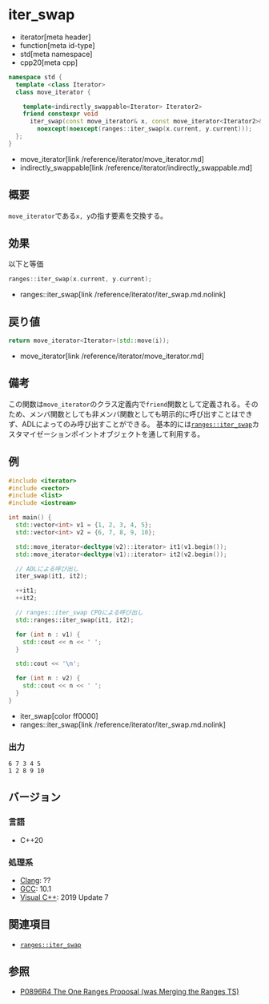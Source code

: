 # iter_swap
* iterator[meta header]
* function[meta id-type]
* std[meta namespace]
* cpp20[meta cpp]

```cpp
namespace std {
  template <class Iterator>
  class move_iterator {

    template<indirectly_swappable<Iterator> Iterator2>
    friend constexpr void
      iter_swap(const move_iterator& x, const move_iterator<Iterator2>& y)
        noexcept(noexcept(ranges::iter_swap(x.current, y.current)));
  };
}
```
* move_iterator[link /reference/iterator/move_iterator.md]
* indirectly_swappable[link /reference/iterator/indirectly_swappable.md]

## 概要

`move_iterator`である`x, y`の指す要素を交換する。

## 効果

以下と等価

```cpp
ranges::iter_swap(x.current, y.current);
```
* ranges::iter_swap[link /reference/iterator/iter_swap.md.nolink]

## 戻り値

```cpp
return move_iterator<Iterator>(std::move(i));
```
* move_iterator[link /reference/iterator/move_iterator.md]

## 備考

この関数は`move_iterator`のクラス定義内で`friend`関数として定義される。そのため、メンバ関数としても非メンバ関数としても明示的に呼び出すことはできず、ADLによってのみ呼び出すことができる。 
基本的には[`ranges::iter_swap`](/reference/iterator/iter_swap.md.nolink)カスタマイゼーションポイントオブジェクトを通して利用する。

## 例
```cpp example
#include <iterator>
#include <vector>
#include <list>
#include <iostream>

int main() {
  std::vector<int> v1 = {1, 2, 3, 4, 5};
  std::vector<int> v2 = {6, 7, 8, 9, 10};

  std::move_iterator<decltype(v2)::iterator> it1(v1.begin());
  std::move_iterator<decltype(v1)::iterator> it2(v2.begin());

  // ADLによる呼び出し
  iter_swap(it1, it2);

  ++it1;
  ++it2;

  // ranges::iter_swap CPOによる呼び出し
  std::ranges::iter_swap(it1, it2);

  for (int n : v1) {
    std::cout << n << ' ';
  }

  std::cout << '\n';

  for (int n : v2) {
    std::cout << n << ' ';
  }
}
```
* iter_swap[color ff0000]
* ranges::iter_swap[link /reference/iterator/iter_swap.md.nolink]

### 出力
```
6 7 3 4 5 
1 2 8 9 10 
```

## バージョン
### 言語
- C++20

### 処理系
- [Clang](/implementation.md#clang): ??
- [GCC](/implementation.md#gcc): 10.1
- [Visual C++](/implementation.md#visual_cpp): 2019 Update 7

## 関連項目

- [`ranges::iter_swap`](/reference/iterator/iter_swap.md.nolink)

## 参照
- [P0896R4 The One Ranges Proposal (was Merging the Ranges TS)](http://www.open-std.org/jtc1/sc22/wg21/docs/papers/2018/p0896r4.pdf)
